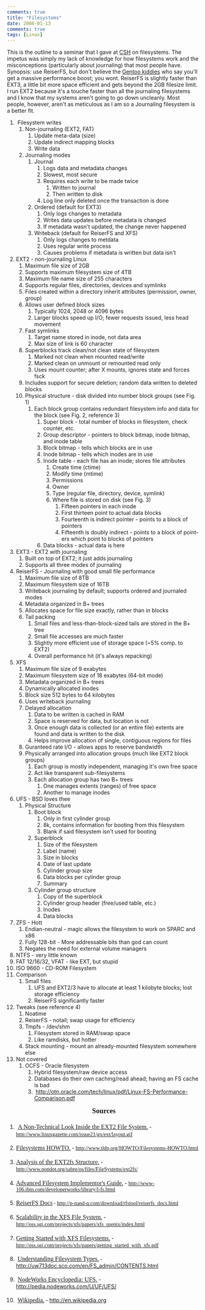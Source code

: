 ```yaml
---
comments: true
title: "Filesystems"
date: 2006-01-13
comments: true
tags: [Linux]
---
```

<p>This is the outline to a seminar that I gave at <a href="http://www.csh.rit.edu">CSH</a> on filesystems.  The impetus was simply my lack of knowledge for how filesystems work and the misconceptions (particularly about journaling) that most people have.  Synopsis: use ReiserFS, but don't believe the <a href="http://funroll-loops.org">Gentoo kiddies</a> who say you'll get a massive performance boost; you wont.  ReiserFS is slightly faster than EXT3, a little bit more space efficient and gets beyond the 2GB filesize limit.  I run EXT2 because  it's a touche faster than all the journaling filesystems and I know that my systems aren't going to go down uncleanly.  Most people, however, aren't as meticulous as I am so a Journaling filesystem is a better fit.

   <ol>
    <li dir="ltr" style="text-align:left">&#xA0;<span lang="en-US">Filesystem writes</span>
     <ol>
      <li dir="ltr" style="text-align:left"><span lang="en-US">	Non-journaling (EXT2, FAT)</span>
       <ol>
	<li dir="ltr" style="text-align:left"><span lang="en-US">	Update meta-data (size)</span></li>
	<li dir="ltr" style="text-align:left"><span lang="en-US">	Update indirect mapping blocks</span></li>
	<li dir="ltr" style="text-align:left"><span lang="en-US">	Write data</span></li>
       </ol>
      </li>
      <li dir="ltr" style="text-align:left"><span lang="en-US">	Journaling modes</span>
       <ol>
	<li dir="ltr" style="text-align:left"><span lang="en-US">	Journal</span>
	 <ol>
	  <li dir="ltr" style="text-align:left"><span lang="en-US">	Logs data and metadata changes</span></li>
	  <li dir="ltr" style="text-align:left"><span lang="en-US">	Slowest, most secure</span></li>
	  <li dir="ltr" style="text-align:left"><span lang="en-US">	Requires each write to be made twice</span>
	   <ol>
	    <li dir="ltr" style="text-align:left"><span lang="en-US">	Written to journal</span></li>
	    <li dir="ltr" style="text-align:left"><span lang="en-US">	Then written to disk</span></li>
	   </ol>
	  </li>
	  <li dir="ltr" style="text-align:left"><span lang="en-US">	Log line only deleted once the transaction is done</span></li>
	 </ol>
	</li>
	<li dir="ltr" style="text-align:left"><span lang="en-US">	Ordered (default for EXT3)</span>
	 <ol>
	  <li dir="ltr" style="text-align:left"><span lang="en-US">	Only logs changes to metadata</span></li>
	  <li dir="ltr" style="text-align:left"><span lang="en-US">	Writes data updates before metadata is changed</span></li>
	  <li dir="ltr" style="text-align:left"><span lang="en-US">	If metadata wasn't updated, the change never happened</span></li>
	 </ol>
	</li>
	<li dir="ltr" style="text-align:left"><span lang="en-US">	Writeback (default for ReiserFS and XFS)</span>
	 <ol>
	  <li dir="ltr" style="text-align:left"><span lang="en-US">	Only logs changes to metdata</span></li>
	  <li dir="ltr" style="text-align:left"><span lang="en-US">	Uses regular write process</span></li>
	  <li dir="ltr" style="text-align:left"><span lang="en-US">	Causes problems if metadata is written but data isn't</span></li>
	 </ol>
	</li>
       </ol>
      </li>
     </ol>
    </li>
    <li dir="ltr" style="text-align:left"><span lang="en-US">	EXT2 - non-journaling Linux</span>
     <ol>
      <li dir="ltr" style="text-align:left"><span lang="en-US">	Maximum file size of 2GB</span></li>
      <li dir="ltr" style="text-align:left"><span lang="en-US">	Supports maximum filesystem size of 4TB</span></li>
      <li dir="ltr" style="text-align:left"><span lang="en-US">	Maximum file name size of 255 characters</span></li>
      <li dir="ltr" style="text-align:left"><span lang="en-US">	Supports regular files, directories, devices and symlinks</span></li>
      <li dir="ltr" style="text-align:left"><span lang="en-US">	Files created within a directory inherit attributes (permission, owner, group)</span></li>
      <li dir="ltr" style="text-align:left"><span lang="en-US">	Allows user defined block sizes</span>
       <ol>
	<li dir="ltr" style="text-align:left"><span lang="en-US">	Typically 1024, 2048 or 4096 bytes</span></li>
	<li dir="ltr" style="text-align:left"><span lang="en-US">	Larger blocks speed up I/O; fewer requests issued, less head movement</span></li>
       </ol>
      </li>
      <li dir="ltr" style="text-align:left"><span lang="en-US">	Fast symlinks</span>
       <ol>
	<li dir="ltr" style="text-align:left"><span lang="en-US">	Target name stored in inode, not data area</span></li>
	<li dir="ltr" style="text-align:left"><span lang="en-US">	Max size of link is 60 character</span></li>
       </ol>
      </li>
      <li dir="ltr" style="text-align:left"><span lang="en-US">	Superblocks track clean/not clean state of filesystem</span>
       <ol>
	<li dir="ltr" style="text-align:left"><span lang="en-US">	Marked not clean when mounted read/write</span></li>
	<li dir="ltr" style="text-align:left"><span lang="en-US">	Marked clean on unmount or remounted read only</span></li>
	<li dir="ltr" style="text-align:left"><span lang="en-US">	Uses mount counter; after X mounts, ignores state and forces fsck</span></li>
       </ol>
      </li>
      <li dir="ltr" style="text-align:left"><span lang="en-US">	Includes support for secure deletion; random data written to deleted blocks</span></li>
      <li dir="ltr" style="text-align:left"><span lang="en-US">	Physical structure - disk divided into number block groups (see Fig. 1)</span>
       <ol>
	<li dir="ltr" style="text-align:left"><span lang="en-US">	Each block group contains redundant filesystem info and data for the block (see Fig. 2, reference 3)</span>
	 <ol>
	  <li dir="ltr" style="text-align:left"><span lang="en-US">	Super block - total number of blocks in filesystem, check counter, etc.</span></li>
	  <li dir="ltr" style="text-align:left"><span lang="en-US">	Group descriptor - pointers to block bitmap, inode bitmap, and inode table</span></li>
	  <li dir="ltr" style="text-align:left"><span lang="en-US">	Block bitmap - tells which blocks are in use</span></li>
	  <li dir="ltr" style="text-align:left"><span lang="en-US">	Inode bitmap - tells which inodes are in use</span></li>
	  <li dir="ltr" style="text-align:left"><span lang="en-US">	Inode table - each file has an inode; stores file attributes</span>
	   <ol>
	    <li dir="ltr" style="text-align:left"><span lang="en-US">	Create time (ctime)</span></li>
	    <li dir="ltr" style="text-align:left"><span lang="en-US">	Modify time (mtime)</span></li>
	    <li dir="ltr" style="text-align:left"><span lang="en-US">	Permissions</span></li>
	    <li dir="ltr" style="text-align:left"><span lang="en-US">	Owner</span></li>
	    <li dir="ltr" style="text-align:left"><span lang="en-US">	Type (regular file, directory, device, symlink)</span></li>
	    <li dir="ltr" style="text-align:left"><span lang="en-US">	Where file is stored on disk (see Fig. 3)</span>
	     <ol>
	      <li dir="ltr" style="text-align:left"><span lang="en-US">	Fifteen pointers in each inode</span></li>
	      <li dir="ltr" style="text-align:left"><span lang="en-US">	First thirteen point to actual data blocks</span></li>
	      <li dir="ltr" style="text-align:left"><span lang="en-US">	Fourteenth is indirect pointer - points to a block of pointers</span></li>
	      <li dir="ltr" style="text-align:left"><span lang="en-US">	Fifteenth is doubly indirect - points to a block of pointers which point to blocks of pointers</span></li>
	     </ol>
	    </li>
	   </ol>
	  </li>
	  <li dir="ltr" style="text-align:left"><span lang="en-US">	Data blocks - actual data is here</span></li>
	 </ol>
	</li>
       </ol>
      </li>
     </ol>
    </li>
    <li dir="ltr" style="text-align:left"><span lang="en-US">	EXT3 - EXT2 with journaling</span>
     <ol>
      <li dir="ltr" style="text-align:left"><span lang="en-US">	Built on top of EXT2; it just adds journaling</span></li>
      <li dir="ltr" style="text-align:left"><span lang="en-US">	Supports all three modes of journaling</span></li>
     </ol>
    </li>
    <li dir="ltr" style="text-align:left"><span lang="en-US">	ReiserFS - Journaling with good small file performance</span>
     <ol>
      <li dir="ltr" style="text-align:left"><span lang="en-US">	Maximum file size of 8TB</span></li>
      <li dir="ltr" style="text-align:left"><span lang="en-US">	Maximum filesystem size of 16TB</span></li>
      <li dir="ltr" style="text-align:left"><span lang="en-US">	Writeback journaling by default; supports ordered and journaled modes</span></li>
      <li dir="ltr" style="text-align:left"><span lang="en-US">	Metadata organized in B+ trees</span></li>
      <li dir="ltr" style="text-align:left"><span lang="en-US">	Allocates space for file size exactly, rather than in blocks</span></li>
      <li dir="ltr" style="text-align:left"><span lang="en-US">	Tail packing</span>
       <ol>
	<li dir="ltr" style="text-align:left"><span lang="en-US">	Small files and less-than-block-sized tails are stored in the B+ tree</span></li>
	<li dir="ltr" style="text-align:left"><span lang="en-US">	Small file accesses are much faster</span></li>
	<li dir="ltr" style="text-align:left"><span lang="en-US">	Slightly more efficient use of storage space (~5% comp. to EXT2)</span></li>
	<li dir="ltr" style="text-align:left"><span lang="en-US">	Overall performance hit (it's always repacking)</span></li>
       </ol>
      </li>
     </ol>
    </li>
    <li dir="ltr" style="text-align:left"><span lang="en-US">	XFS</span>
     <ol>
      <li dir="ltr" style="text-align:left"><span lang="en-US">	Maximum file size of 9 exabytes</span></li>
      <li dir="ltr" style="text-align:left"><span lang="en-US">	Maximum filesystem size of 18 exabytes (64-bit mode)</span></li>
      <li dir="ltr" style="text-align:left"><span lang="en-US">	Metadata organized in B+ trees</span></li>
      <li dir="ltr" style="text-align:left"><span lang="en-US">	Dynamically allocated inodes</span></li>
      <li dir="ltr" style="text-align:left"><span lang="en-US">	Block size 512 bytes to 64 kilobytes</span></li>
      <li dir="ltr" style="text-align:left"><span lang="en-US">	Uses writeback journaling</span></li>
      <li dir="ltr" style="text-align:left"><span lang="en-US">	Delayed allocation</span>
       <ol>
	<li dir="ltr" style="text-align:left"><span lang="en-US">	Data to be written is cached in RAM</span></li>
	<li dir="ltr" style="text-align:left"><span lang="en-US">	Space is reserved for data, but location is not</span></li>
	<li dir="ltr" style="text-align:left"><span lang="en-US">	Once enough data is collected (or an entire file) extents are found and data is written to the disk</span></li>
	<li dir="ltr" style="text-align:left"><span lang="en-US">	Helps improve allocation of single, contiguous regions for files</span></li>
       </ol>
      </li>
      <li dir="ltr" style="text-align:left"><span lang="en-US">	Guranteed rate I/O - allows apps to reserve bandwidth</span></li>
      <li dir="ltr" style="text-align:left"><span lang="en-US">	Physically arranged into allocation groups (much like EXT2 block groups)</span>
       <ol>
	<li dir="ltr" style="text-align:left"><span lang="en-US">	Each group is mostly independent, managing it's own free space</span></li>
	<li dir="ltr" style="text-align:left"><span lang="en-US">	Act like transparent sub-filesystems</span></li>
	<li dir="ltr" style="text-align:left"><span lang="en-US">	Each allocation group has two B+ trees</span>
	 <ol>
	  <li dir="ltr" style="text-align:left"><span lang="en-US">	One manages extents (ranges) of free space</span></li>
	  <li dir="ltr" style="text-align:left"><span lang="en-US">	Another to manage inodes</span></li>
	 </ol>
	</li>
       </ol>
      </li>
     </ol>
    </li>
    <li dir="ltr" style="text-align:left"><span lang="en-US">	UFS - BSD loves thee</span>
     <ol>
      <li dir="ltr" style="text-align:left"><span lang="en-US">	Physical Structure</span>
       <ol>
	<li dir="ltr" style="text-align:left"><span lang="en-US">	Boot block</span>
	 <ol>
	  <li dir="ltr" style="text-align:left"><span lang="en-US">	Only in first cylinder group</span></li>
	  <li dir="ltr" style="text-align:left"><span lang="en-US">	8k, contains information for booting from this filesystem</span></li>
	  <li dir="ltr" style="text-align:left"><span lang="en-US">	Blank if said filesystem isn't used for booting</span></li>
	 </ol>
	</li>
	<li dir="ltr" style="text-align:left"><span lang="en-US">	Superblock</span>
	 <ol>
	  <li dir="ltr" style="text-align:left"><span lang="en-US">	Size of the filesystem</span></li>
	  <li dir="ltr" style="text-align:left"><span lang="en-US">	Label (name)</span></li>
	  <li dir="ltr" style="text-align:left"><span lang="en-US">	Size in blocks</span></li>
	  <li dir="ltr" style="text-align:left"><span lang="en-US">	Date of last update</span></li>
	  <li dir="ltr" style="text-align:left"><span lang="en-US">	Cylinder group size</span></li>
	  <li dir="ltr" style="text-align:left"><span lang="en-US">	Data blocks per cylinder group</span></li>
	  <li dir="ltr" style="text-align:left"><span lang="en-US">	Summary</span></li>
	 </ol>
	</li>
	<li dir="ltr" style="text-align:left"><span lang="en-US">	Cylinder group structure</span>
	 <ol>
	  <li dir="ltr" style="text-align:left"><span lang="en-US">	Copy of the superblock</span></li>
	  <li dir="ltr" style="text-align:left"><span lang="en-US">	Cylinder group header (free/used table, etc.)</span></li>
	  <li dir="ltr" style="text-align:left"><span lang="en-US">	Inodes</span></li>
	  <li dir="ltr" style="text-align:left"><span lang="en-US">	Data blocks</span></li>
	 </ol>
	</li>
       </ol>
      </li>
     </ol>
    </li>
    <li dir="ltr" style="text-align:left"><span lang="en-US">	ZFS - Hott</span>
     <ol>
      <li dir="ltr" style="text-align:left"><span lang="en-US">	Endian-neutral - magic allows the filesystem to work on SPARC and x86</span></li>
      <li dir="ltr" style="text-align:left"><span lang="en-US">	Fully 128-bit - More addressable bits than god can count</span></li>
      <li dir="ltr" style="text-align:left"><span lang="en-US">	Negates the need for external volume managers</span></li>
     </ol>
    </li>
    <li dir="ltr" style="text-align:left"><span lang="en-US">	NTFS - very little known</span></li>
    <li dir="ltr" style="text-align:left"><span lang="en-US">	FAT 12/16/32, VFAT - like EXT, but stupid</span></li>
    <li dir="ltr" style="text-align:left"><span lang="en-US">	ISO 9660 - CD-ROM Filesystem</span></li>
    <li dir="ltr" style="text-align:left"><span lang="en-US">	Comparison</span>
     <ol>
      <li dir="ltr" style="text-align:left"><span lang="en-US">	Small files</span>
       <ol>
	<li dir="ltr" style="text-align:left"><span lang="en-US">	UFS and EXT2/3 have to allocate at least 1 kilobyte blocks; lost storage efficiency</span></li>
	<li dir="ltr" style="text-align:left"><span lang="en-US">	ReiserFS significantly faster</span></li>
       </ol>
      </li>
     </ol>
    </li>
    <li dir="ltr" style="text-align:left"><span lang="en-US">	Tweaks (see reference 4)</span>
     <ol>
      <li dir="ltr" style="text-align:left"><span lang="en-US">	Noatime</span></li>
      <li dir="ltr" style="text-align:left"><span lang="en-US">	ReiserFS - notail; swap usage for efficiency</span></li>
      <li dir="ltr" style="text-align:left"><span lang="en-US">	Tmpfs - /dev/shm</span>
       <ol>
	<li dir="ltr" style="text-align:left"><span lang="en-US">	Filesystem stored in RAM/swap space</span></li>
	<li dir="ltr" style="text-align:left"><span lang="en-US">	Like ramdisks, but hotter</span></li>
       </ol>
      </li>
      <li dir="ltr" style="text-align:left"><span lang="en-US">	Stack mounting - mount an already-mounted filesystem somewhere else</span></li>
     </ol>
    </li>
    <li dir="ltr" style="text-align:left"><span lang="en-US">	Not covered</span>
     <ol>
      <li dir="ltr" style="text-align:left"><span lang="en-US">	OCFS - Oracle filesystem</span>
       <ol>
	<li dir="ltr" style="text-align:left"><span lang="en-US">	Hybrid filesystem/raw device access</span></li>
	<li dir="ltr" style="text-align:left"><span lang="en-US">	Databases do their own caching/read ahead; having an FS cache is bad</span></li>
	<li dir="ltr" style="text-align:left"><span lang="en-US">&#xA0;</span><a href="http://otn.oracle.com/tech/linux/pdf/Linux-FS-Performance-Comparison.pdf"><span lang="en-US">http://otn.oracle.com/tech/linux/pdf/Linux-FS-Performance-Comparison.pdf</span></a></li>
       </ol>
      </li>
     </ol>
    </li>
   </ol>
   </p><p class="ww-preformatted_text" dir="ltr" style="text-align:center;margin-bottom:14pt"><span lang="en-US">&#xA0;</span><span style="font-weight:bold;font-size:14pt;font-family:'Times New Roman'" lang="en-US">Sources</span></p>
   <ol>
    <li class="ww-preformatted_text" dir="ltr" style="text-align:left;margin-bottom:14pt"><span style="font-weight:bold;font-size:14pt;font-family:'Times New Roman'" lang="en-US">&#xA0;</span><span style="font-size:12pt;font-family:'Times New Roman';text-decoration:underline" lang="en-US">A Non-Technical Look Inside the EXT2 File System.</span><span style="font-size:12pt;font-family:'Times New Roman'" lang="en-US"> - </span><a href="http://www.linuxgazette.com/issue21/gx/ext/layout.gif"><span style="font-family:'Times New Roman'" lang="en-US">http://www.linuxgazette.com/issue21/gx/ext/layout.gif</span></a></li>
    <li class="ww-preformatted_text" dir="ltr" style="text-align:left;margin-bottom:14pt"><span style="font-size:12pt;font-family:'Times New Roman';text-decoration:underline" lang="en-US">	Filesystems HOWTO.</span><a name="_Hlt496279260"><span style="font-size:12pt;font-family:'Times New Roman'" lang="en-US"> - </span></a><a href="http://www.tldp.org/HOWTO/Filesystems-HOWTO.html"><span style="font-family:'Times New Roman'" lang="en-US">http://www.tldp.org/HOWTO/Filesystems-HOWTO.html</span></a></li>
    <li class="ww-preformatted_text" dir="ltr" style="text-align:left;margin-bottom:14pt"><span style="font-size:12pt;font-family:'Times New Roman';text-decoration:underline" lang="en-US">	Analysis of the EXT2fs Structure.</span><span style="font-size:12pt;font-family:'Times New Roman'" lang="en-US"> - </span><a href="http://www.nondot.org/sabre/os/files/FileSystems/ext2fs/"><span style="font-family:'Times New Roman'" lang="en-US">http://www.nondot.org/sabre/os/files/FileSystems/ext2fs/</span></a></li>
    <li class="ww-preformatted_text" dir="ltr" style="text-align:left;margin-bottom:14pt"><span style="font-size:12pt;font-family:'Times New Roman';text-decoration:underline" lang="en-US">	Advanced Filesystem Implementor's Guide.</span><span style="font-size:12pt;font-family:'Times New Roman'" lang="en-US"> - </span><span style="font-size:12pt;font-family:'Times New Roman';text-decoration:underline" lang="en-US"></span><a href="http://www-106.ibm.com/developerworks/library/l-fs.html"><span style="font-family:'Times New Roman'" lang="en-US">http://www-106.ibm.com/developerworks/library/l-fs.html</span></a></li>
    <li class="ww-preformatted_text" dir="ltr" style="text-align:left;margin-bottom:14pt"><span style="font-size:12pt;font-family:'Times New Roman';text-decoration:underline" lang="en-US">	ReiserFS Docs</span><span style="font-family:'Times New Roman'" lang="en-US"> - </span><a href="http://p-nand-q.com/download/rfstool/reiserfs_docs.html"><span style="font-family:'Times New Roman'" lang="en-US">http://p-nand-q.com/download/rfstool/reiserfs_docs.html</span></a></li>
    <li class="ww-preformatted_text" dir="ltr" style="text-align:left;margin-bottom:14pt"><span style="font-size:12pt;font-family:'Times New Roman';text-decoration:underline" lang="en-US">	Scalability in the XFS File System.</span><span style="font-size:12pt;font-family:'Times New Roman'" lang="en-US"> - </span><a href="http://oss.sgi.com/projects/xfs/papers/xfs_usenix/index.html"><span style="font-family:'Times New Roman'" lang="en-US">http://oss.sgi.com/projects/xfs/papers/xfs_usenix/index.html</span></a></li>
    <li class="ww-preformatted_text" dir="ltr" style="text-align:left;margin-bottom:14pt"><span style="font-size:12pt;font-family:'Times New Roman';text-decoration:underline" lang="en-US">	Getting Started with XFS Filesystems.</span><span style="font-size:12pt;font-family:'Times New Roman'" lang="en-US"> - </span><a href="http://oss.sgi.com/projects/xfs/papers/getting_started_with_xfs.pdf"><span style="font-family:'Times New Roman'" lang="en-US">http://oss.sgi.com/projects/xfs/papers/getting_started_with_xfs.pdf</span></a></li>
    <li class="ww-preformatted_text" dir="ltr" style="text-align:left;margin-bottom:14pt"><span style="font-size:12pt;font-family:'Times New Roman'" lang="en-US">&#xA0;</span><span style="font-size:12pt;font-family:'Times New Roman';text-decoration:underline" lang="en-US">Understanding Filesystem Types.</span><span style="font-family:'Times New Roman'" lang="en-US">	- </span><a href="http://uw713doc.sco.com/en/FS_admin/CONTENTS.html"><span lang="en-US">http://uw713doc.sco.com/en/FS_admin/CONTENTS.html</span></a></li>
    <li class="ww-preformatted_text" dir="ltr" style="text-align:left;margin-bottom:14pt"><span style="font-size:12pt;font-family:'Times New Roman'" lang="en-US">&#xA0;</span><span style="font-size:12pt;font-family:'Times New Roman';text-decoration:underline" lang="en-US">NodeWorks Encyclopedia: UFS.</span><span style="font-size:12pt;font-family:'Times New Roman'" lang="en-US"> - </span><a href="http://pedia.nodeworks.com/U/UF/UFS/"><span lang="en-US">http://pedia.nodeworks.com/U/UF/UFS/</span></a></li>
    <li class="ww-preformatted_text" dir="ltr" style="text-align:left;margin-bottom:14pt"><span style="font-size:12pt;font-family:'Times New Roman'" lang="en-US">&#xA0;</span><span style="font-size:12pt;font-family:'Times New Roman';text-decoration:underline" lang="en-US">Wikipedia.</span><span style="font-size:12pt;font-family:'Times New Roman'" lang="en-US"> - </span><a name="_Hlt496294964"><span style="font-size:12pt;font-family:'Times New Roman'" lang="en-US"></span></a><a href="http://en.wikipedia.org"><span lang="en-US">http://en.wikipedia.org</span></a></li>
   </ol>
